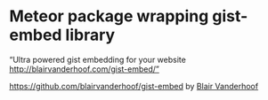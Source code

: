 # Meteor package wrapping gist-embed library

“Ultra powered gist embedding for your website http://blairvanderhoof.com/gist-embed/”

<https://github.com/blairvanderhoof/gist-embed> by [Blair Vanderhoof](https://github.com/blairvanderhoof)
